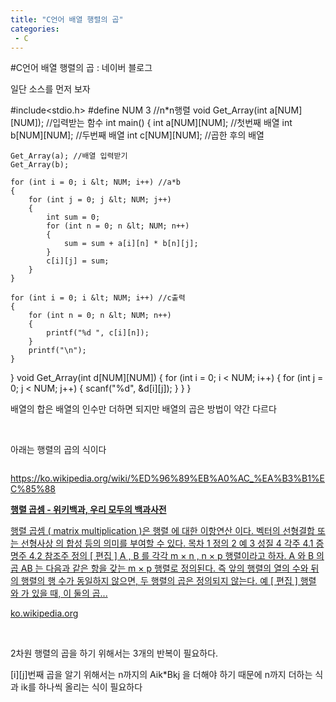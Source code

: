 ```yaml
---
title: "C언어 배열 행렬의 곱"
categories:
 - C
---
```

#C언어 배열 행렬의 곱 : 네이버 블로그
<div class="wrap_rabbit pcol2 _param(1) _postViewArea221554602235" id="post-view221554602235">
<!-- Rabbit HTML --><div class="se-viewer se-theme-default" lang="ko-KR">
<!-- SE_DOC_HEADER_END -->
<div class="se-main-container">
<div class="se-component se-text se-l-default" id="SE-49e9afac-42b7-4949-b7f9-2a58e5a8f455">
<div class="se-component-content">
<div class="se-section se-section-text se-l-default">
<div class="se-module se-module-text"><!-- SE-TEXT { --><p class="se-text-paragraph se-text-paragraph-align-" id="SE-75f2396c-905d-4c60-9edd-fad4cf699d43" style=""><span class="se-fs- se-ff-" id="SE-076ea131-96c4-4865-af5b-9673905c9557" style="">일단 소스를 먼저 보자</span></p><!-- } SE-TEXT --></div>
</div>
</div>
</div> <div class="se-component se-code se-l-default" id="SE-a3f486f6-d983-450c-a8de-40f2125e0dd4">
<div class="se-component-content">
<div class="se-section se-section-code se-l-default">
<div class="se-module se-module-code se-fs-fs13">
<div class="se-code-source">
<div class="__se_code_view language-javascript">#include&lt;stdio.h&gt;
#define NUM 3 //n*n행렬
void Get_Array(int a[NUM][NUM]); //입력받는 함수
int main() {
	int a[NUM][NUM]; //첫번째 배열
	int b[NUM][NUM]; //두번째 배열
	int c[NUM][NUM]; //곱한 후의 배열

	Get_Array(a); //배열 입력받기
	Get_Array(b);

	for (int i = 0; i &lt; NUM; i++) //a*b
	{
		for (int j = 0; j &lt; NUM; j++)
		{
			int sum = 0;
			for (int n = 0; n &lt; NUM; n++)
			{
				sum = sum + a[i][n] * b[n][j];
			}
			c[i][j] = sum;
		}
	}

	for (int i = 0; i &lt; NUM; i++) //c출력
	{
		for (int n = 0; n &lt; NUM; n++)
		{
			printf("%d ", c[i][n]);
		}
		printf("\n");
	}
}
void Get_Array(int d[NUM][NUM]) {
	for (int i = 0; i &lt; NUM; i++)
	{
		for (int j = 0; j &lt; NUM; j++)
		{
			scanf("%d", &amp;d[i][j]);
		}
	}
}</div>
</div>
</div>
</div>
</div>
<script class="__se_module_data" data-module='{"type":"v2_code", "id" : "SE-a3f486f6-d983-450c-a8de-40f2125e0dd4"}' type="text/data"></script>
</div> <div class="se-component se-text se-l-default" id="SE-f74dc96d-1fce-45da-ae45-620fb8d9d9b6">
<div class="se-component-content">
<div class="se-section se-section-text se-l-default">
<div class="se-module se-module-text"><!-- SE-TEXT { --><p class="se-text-paragraph se-text-paragraph-align-" id="SE-4f351787-7cae-47cd-9c13-0fec44eb3f70" style=""><span class="se-fs- se-ff-" id="SE-d6facc99-602a-4ea4-8ab1-a382c02c1026" style="">배열의 합은 배열의 인수만 더하면 되지만 배열의 곱은 방법이 약간 다르다</span></p><!-- } SE-TEXT --><!-- SE-TEXT { --><p class="se-text-paragraph se-text-paragraph-align-" id="SE-2a23cb97-f534-4fe6-94b4-5c5eb7782198" style=""><span class="se-fs- se-ff-" id="SE-8ceca66c-17df-4fbd-b287-6347c71029c8" style="">​</span></p><!-- } SE-TEXT --><!-- SE-TEXT { --><p class="se-text-paragraph se-text-paragraph-align-" id="SE-3d097cef-e0fc-4b08-9ecd-a2c5ee36bc5a" style=""><span class="se-fs- se-ff-" id="SE-fa7685bd-5c6c-4e12-87fb-b01d3f0f2db8" style="">아래는 행렬의 곱의 식이다</span></p><!-- } SE-TEXT --></div>
</div>
</div>
</div> <div class="se-component se-image se-l-default" id="SE-7cf1ef20-0e2b-4871-acc8-59be1a5d5b35">
<div class="se-component-content se-component-content-normal">
<div class="se-section se-section-image se-l-default se-section-align-" style="max-width:506px;">
<a class="se-module se-module-image __se_image_link __se_link" data-linkdata='{"id" : "SE-7cf1ef20-0e2b-4871-acc8-59be1a5d5b35", "src" : "https://raw.githubusercontent.com/rage147-OwO/rage147-OwO.github.io/master/_images/images/2019-6-4-C언어 배열 행렬의 곱/0.438", "linkUse" : "false", "link" : ""}' data-linktype="img" href="#" onclick="return false;" style=" ">
<img alt="" class="se-image-resource" src="https://raw.githubusercontent.com/rage147-OwO/rage147-OwO.github.io/master/_images/images/2019-6-4-C언어 배열 행렬의 곱/0.438">
</a> </div>
</div>
</div> <div class="se-component se-text se-l-default" id="SE-1cc4092d-3e20-4c7b-9dba-30248fb83fb0">
<div class="se-component-content">
<div class="se-section se-section-text se-l-default">
<div class="se-module se-module-text"><!-- SE-TEXT { --><p class="se-text-paragraph se-text-paragraph-align-" id="SE-948f9790-c3dd-4eb4-bb3d-6278f2ccf5f8" style=""><span class="se-fs- se-ff-" id="SE-7b6b9fba-91d5-49cd-a3a2-be091f634144" style=""><a class="se-link" href="https://ko.wikipedia.org/wiki/%ED%96%89%EB%A0%AC_%EA%B3%B1%EC%85%88" target="_blank">https://ko.wikipedia.org/wiki/%ED%96%89%EB%A0%AC_%EA%B3%B1%EC%85%88</a></span></p><!-- } SE-TEXT --></div>
</div>
</div>
</div> <div class="se-component se-oglink se-l-text" id="SE-7ce4c629-a325-4c3c-9b51-d814ecd18e6e">
<div class="se-component-content">
<div class="se-section se-section-oglink se-l-text se-section-align-">
<div class="se-module se-module-oglink">
<a class="se-oglink-info" href="https://ko.wikipedia.org/wiki/%ED%96%89%EB%A0%AC_%EA%B3%B1%EC%85%88" target="_blank">
<div class="se-oglink-info-container">
<strong class="se-oglink-title">행렬 곱셈 - 위키백과, 우리 모두의 백과사전</strong>
<p class="se-oglink-summary">행렬 곱셈 ( matrix multiplication )은 행렬 에 대한 이항연산 이다. 벡터의 선형결합 또는 선형사상 의 합성 등의 의미를 부여할 수 있다. 목차 1 정의 2 예 3 성질 4 각주 4.1 증명주 4.2 참조주 정의 [ 편집 ] A , B 를 각각 m × n , n × p 행렬이라고 하자. A 와 B 의 곱 AB 는 다음과 같은 항을 갖는 m × p 행렬로 정의된다. 즉 앞의 행렬의 열의 수와 뒤의 행렬의 행 수가 동일하지 않으면, 두 행렬의 곱은 정의되지 않는다. 예 [ 편집 ] 행렬 와 가 있을 때, 이 둘의 곱...</p>
<p class="se-oglink-url">ko.wikipedia.org</p>
</div>
</a>
</div>
</div>
</div>
<script class="__se_module_data" data-module='{"type":"v2_oglink", "id" :"SE-7ce4c629-a325-4c3c-9b51-d814ecd18e6e", "data" : {"link" : "https://ko.wikipedia.org/wiki/%ED%96%89%EB%A0%AC_%EA%B3%B1%EC%85%88", "isVideo" : "false", "thumbnail" : ""}}' type="text/data"></script>
</div> <div class="se-component se-text se-l-default" id="SE-1e20e6bd-0adc-4ffc-a987-9e883d1a77ba">
<div class="se-component-content">
<div class="se-section se-section-text se-l-default">
<div class="se-module se-module-text"><!-- SE-TEXT { --><p class="se-text-paragraph se-text-paragraph-align-" id="SE-be252bec-67c0-4bf8-a1ce-2b94689e4b32" style=""><span class="se-fs- se-ff-" id="SE-99e71b4d-1c91-4f98-b8de-c1ec0c13887e" style="">​</span></p><!-- } SE-TEXT --><!-- SE-TEXT { --><p class="se-text-paragraph se-text-paragraph-align-" id="SE-80ab8495-cbd5-4707-b80b-3357023a4865" style=""><span class="se-fs- se-ff-" id="SE-51404415-6a3b-4d4c-9dfa-0312cd6c24eb" style="">2차원 행렬의 곱을 하기 위해서는 3개의 반복이 필요하다.</span></p><!-- } SE-TEXT --><!-- SE-TEXT { --><p class="se-text-paragraph se-text-paragraph-align-" id="SE-055f99fb-481a-45a4-a6e0-a2d4dab6ea91" style=""><span class="se-fs- se-ff-" id="SE-60943530-4ca3-4661-9266-93cbc069d0c8" style="">[i][j]번째 곱을 알기 위해서는 n까지의 Aik*Bkj 을 더해야 하기 때문에 n까지 더하는 식과 ik를 하나씩 올리는 식이 필요하다</span></p><!-- } SE-TEXT --><!-- SE-TEXT { --><p class="se-text-paragraph se-text-paragraph-align-" id="SE-490bc5f7-e6bd-4d6a-bd78-991d3e0e61c7" style=""><span class="se-fs- se-ff-" id="SE-f2fefe9e-56fb-4187-96b5-ecf44718dcae" style="">​</span></p><!-- } SE-TEXT --><!-- SE-TEXT { --><p class="se-text-paragraph se-text-paragraph-align-" id="SE-e56d8cef-9f60-4e4c-b580-299570e4466e" style=""><span class="se-fs- se-ff-" id="SE-652ebc86-de18-4a83-a6f8-d6b94711050f" style="">​</span></p><!-- } SE-TEXT --></div>
</div>
</div>
</div> </div>
</div>
</div>
